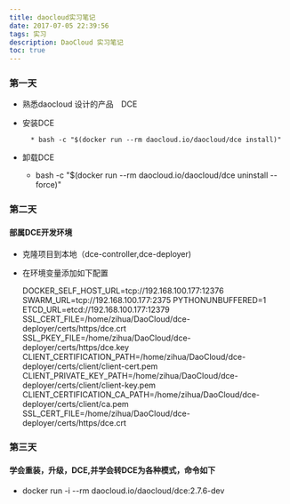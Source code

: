 ```yaml
---
title: daocloud实习笔记
date: 2017-07-05 22:39:56
tags: 实习
description: DaoCloud 实习笔记
toc: true
---
```



### 第一天
* 熟悉daocloud 设计的产品　DCE


* 安装DCE


        * bash -c "$(docker run --rm daocloud.io/daocloud/dce install)"


* 卸载DCE


    * bash -c "$(docker run --rm daocloud.io/daocloud/dce uninstall --force)"


### 第二天

#### 部属DCE开发环境

* 克隆项目到本地（dce-controller,dce-deployer)

* 在环境变量添加如下配置


    DOCKER_SELF_HOST_URL=tcp://192.168.100.177:12376
    SWARM_URL=tcp://192.168.100.177:2375
    PYTHONUNBUFFERED=1
    ETCD_URL=etcd://192.168.100.177:12379
    SSL_CERT_FILE=/home/zihua/DaoCloud/dce-deployer/certs/https/dce.crt
    SSL_PKEY_FILE=/home/zihua/DaoCloud/dce-deployer/certs/https/dce.key
    CLIENT_CERTIFICATION_PATH=/home/zihua/DaoCloud/dce-deployer/certs/client/client-cert.pem
    CLIENT_PRIVATE_KEY_PATH=/home/zihua/DaoCloud/dce-deployer/certs/client/client-key.pem
    CLIENT_CERTIFICATION_CA_PATH=/home/zihua/DaoCloud/dce-deployer/certs/client/ca.pem
    SSL_CERT_FILE=/home/zihua/DaoCloud/dce-deployer/certs/https/dce.crt



### 第三天

#### 学会重装，升级，DCE,并学会转DCE为各种模式，命令如下
* docker run -i --rm daocloud.io/daocloud/dce:2.7.6-dev
